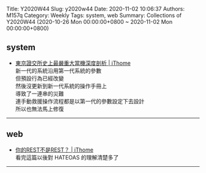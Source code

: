 Title: Y2020W44
Slug: y2020w44
Date: 2020-11-02 10:06:37
Authors: M157q
Category: Weekly
Tags: system, web
Summary: Collections of Y2020W44 (2020-10-26 Mon 00:00:00+0800 ~ 2020-11-02 Mon 00:00:00+0800)


## system  
- [東京證交所史上最嚴重大當機深度剖析 | iThome](https://www.ithome.com.tw/article/140843)  
新一代的系統沿用第一代系統的參數  
但預設行為已經改變  
然後沒更新到新一代系統的操作手冊上  
導致了一連串的災難  
連手動救援操作流程都是以第一代的參數設定下去設計  
所以也無法馬上修復  

---

## web  
- [你的REST不是REST？ | iThome](https://www.ithome.com.tw/voice/128528)  
看完這篇以後對 HATEOAS 的理解清楚多了  

---


